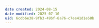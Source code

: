 ```yaml
---
date created: 2024-08-15
date modified: 2025-07-10
uid: 6cdb6e38-9fb3-49bf-8a76-c7ee41d1e68b
---
```

